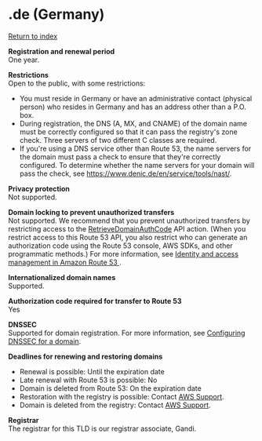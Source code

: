 # \.de \(Germany\)<a name="de"></a>

[Return to index](registrar-tld-list.md#index)

**Registration and renewal period**  
One year\.

**Restrictions**  
Open to the public, with some restrictions:  
+ You must reside in Germany or have an administrative contact \(physical person\) who resides in Germany and has an address other than a P\.O\. box\.
+ During registration, the DNS \(A, MX, and CNAME\) of the domain name must be correctly configured so that it can pass the registry's zone check\. Three servers of two different C classes are required\.
+ If you're using a DNS service other than Route 53, the name servers for the domain must pass a check to ensure that they're correctly configured\. To determine whether the name servers for your domain will pass the check, see [https://www\.denic\.de/en/service/tools/nast/](https://www.denic.de/en/service/tools/nast/)\.

**Privacy protection**  
Not supported\.

**Domain locking to prevent unauthorized transfers**  
Not supported\. We recommend that you prevent unauthorized transfers by restricting access to the [RetrieveDomainAuthCode](https://docs.aws.amazon.com/Route53/latest/APIReference/API_domains_RetrieveDomainAuthCode.html) API action\. \(When you restrict access to this Route 53 API, you also restrict who can generate an authorization code using the Route 53 console, AWS SDKs, and other programmatic methods\.\) For more information, see [Identity and access management in Amazon Route 53 ](auth-and-access-control.md)\.

**Internationalized domain names**  
Supported\.

**Authorization code required for transfer to Route 53**  
Yes

**DNSSEC**  
Supported for domain registration\. For more information, see [Configuring DNSSEC for a domain](domain-configure-dnssec.md)\.

**Deadlines for renewing and restoring domains**  
+ Renewal is possible: Until the expiration date
+ Late renewal with Route 53 is possible: No
+ Domain is deleted from Route 53: On the expiration date
+ Restoration with the registry is possible: Contact [AWS Support](https://docs.aws.amazon.com/Route53/latest/DeveloperGuide/domain-contact-support.html)\.
+ Domain is deleted from the registry: Contact [AWS Support](https://docs.aws.amazon.com/Route53/latest/DeveloperGuide/domain-contact-support.html)\.

**Registrar**  
The registrar for this TLD is our registrar associate, Gandi\.